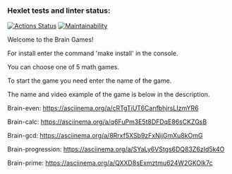 ### Hexlet tests and linter status:

[![Actions Status](https://github.com/AntonGalygo/frontend-project-44/actions/workflows/hexlet-check.yml/badge.svg)](https://github.com/AntonGalygo/frontend-project-44/actions)
[![Maintainability](https://api.codeclimate.com/v1/badges/c0a269f62a55d25134d9/maintainability)](https://codeclimate.com/github/AntonGalygo/frontend-project-44/maintainability)

Welcome to the Brain Games!

For install enter the command 'make install' in the console.

You can choose one of 5 math games.

To start the game you need enter the name of the game.

The name and video example of the game is below in the description.

Brain-even: https://asciinema.org/a/cRTgTiUT6CanfbhjrsLIzmYR6

Brain-calc: https://asciinema.org/a/q6FuPm3E5t8DFDqE86sCKZGsB

Brain-gcd: https://asciinema.org/a/8Rrxf5XSb9zFxNijGmXu8kOmG

Brain-progression: https://asciinema.org/a/SYaLy6VStgs6DQ83Z6zId5k4O

Brain-prime: https://asciinema.org/a/QXXD8sExmztmu624W2GKOlk7c
